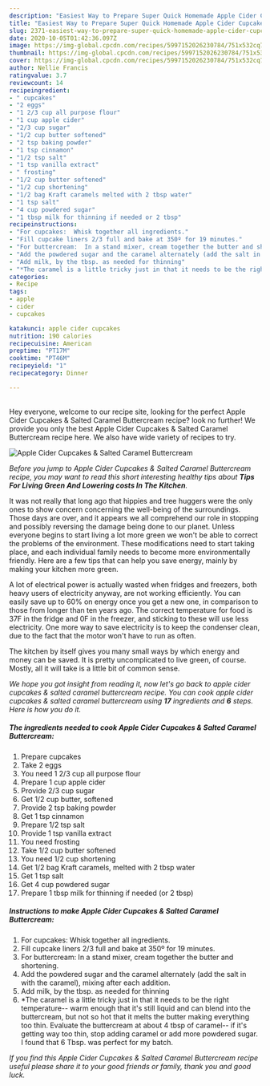 ```yaml
---
description: "Easiest Way to Prepare Super Quick Homemade Apple Cider Cupcakes &amp;amp; Salted Caramel Buttercream"
title: "Easiest Way to Prepare Super Quick Homemade Apple Cider Cupcakes &amp;amp; Salted Caramel Buttercream"
slug: 2371-easiest-way-to-prepare-super-quick-homemade-apple-cider-cupcakes-and-amp-salted-caramel-buttercream
date: 2020-10-05T01:42:36.097Z
image: https://img-global.cpcdn.com/recipes/5997152026230784/751x532cq70/apple-cider-cupcakes-salted-caramel-buttercream-recipe-main-photo.jpg
thumbnail: https://img-global.cpcdn.com/recipes/5997152026230784/751x532cq70/apple-cider-cupcakes-salted-caramel-buttercream-recipe-main-photo.jpg
cover: https://img-global.cpcdn.com/recipes/5997152026230784/751x532cq70/apple-cider-cupcakes-salted-caramel-buttercream-recipe-main-photo.jpg
author: Nellie Francis
ratingvalue: 3.7
reviewcount: 14
recipeingredient:
- " cupcakes"
- "2 eggs"
- "1 2/3 cup all purpose flour"
- "1 cup apple cider"
- "2/3 cup sugar"
- "1/2 cup butter softened"
- "2 tsp baking powder"
- "1 tsp cinnamon"
- "1/2 tsp salt"
- "1 tsp vanilla extract"
- " frosting"
- "1/2 cup butter softened"
- "1/2 cup shortening"
- "1/2 bag Kraft caramels melted with 2 tbsp water"
- "1 tsp salt"
- "4 cup powdered sugar"
- "1 tbsp milk for thinning if needed or 2 tbsp"
recipeinstructions:
- "For cupcakes:  Whisk together all ingredients."
- "Fill cupcake liners 2/3 full and bake at 350º for 19 minutes."
- "For buttercream:  In a stand mixer, cream together the butter and shortening."
- "Add the powdered sugar and the caramel alternately (add the salt in with the caramel), mixing after each addition."
- "Add milk, by the tbsp. as needed for thinning"
- "*The caramel is a little tricky just in that it needs to be the right temperature-- warm enough that it&#39;s still liquid and can blend into the buttercream, but not so hot that it melts the butter making everything too thin. Evaluate the buttercream at about 4 tbsp of caramel-- if it&#39;s getting way too thin, stop adding caramel or add more powdered sugar. I found that 6 Tbsp. was perfect for my batch."
categories:
- Recipe
tags:
- apple
- cider
- cupcakes

katakunci: apple cider cupcakes 
nutrition: 190 calories
recipecuisine: American
preptime: "PT17M"
cooktime: "PT46M"
recipeyield: "1"
recipecategory: Dinner

---
```

<br>
Hey everyone, welcome to our recipe site, looking for the perfect Apple Cider Cupcakes &amp; Salted Caramel Buttercream recipe? look no further! We provide you only the best Apple Cider Cupcakes &amp; Salted Caramel Buttercream recipe here. We also have wide variety of recipes to try.
<br>


![Apple Cider Cupcakes &amp; Salted Caramel Buttercream](https://img-global.cpcdn.com/recipes/5997152026230784/751x532cq70/apple-cider-cupcakes-salted-caramel-buttercream-recipe-main-photo.jpg)

<i>Before you jump to Apple Cider Cupcakes &amp; Salted Caramel Buttercream recipe, you may want to read this short interesting healthy tips about 
<strong>Tips For Living Green And Lowering costs In The Kitchen</strong>.</i>
</br>

It was not really that long ago that hippies and tree huggers were the only ones to show concern concerning the well-being of the surroundings. Those days are over, and it appears we all comprehend our role in stopping and possibly reversing the damage being done to our planet. Unless everyone begins to start living a lot more green we won't be able to correct the problems of the environment. These modifications need to start taking place, and each individual family needs to become more environmentally friendly. Here are a few tips that can help you save energy, mainly by making your kitchen more green.

A lot of electrical power is actually wasted when fridges and freezers, both heavy users of electricity anyway, are not working efficiently. You can easily save up to 60% on energy once you get a new one, in comparison to those from longer than ten years ago. The correct temperature for food is 37F in the fridge and 0F in the freezer, and sticking to these will use less electricity. One more way to save electricity is to keep the condenser clean, due to the fact that the motor won't have to run as often.

The kitchen by itself gives you many small ways by which energy and money can be saved. It is pretty uncomplicated to live green, of course. Mostly, all it will take is a little bit of common sense.


<i>We hope you got insight from reading it, now let's go back to apple cider cupcakes &amp; salted caramel buttercream recipe. You can cook apple cider cupcakes &amp; salted caramel buttercream using <strong>17</strong> ingredients and <strong>6</strong> steps. Here is how you do it.
</i>

##### The ingredients needed to cook Apple Cider Cupcakes &amp; Salted Caramel Buttercream:

1. Prepare  cupcakes
1. Take 2 eggs
1. You need 1 2/3 cup all purpose flour
1. Prepare 1 cup apple cider
1. Provide 2/3 cup sugar
1. Get 1/2 cup butter, softened
1. Provide 2 tsp baking powder
1. Get 1 tsp cinnamon
1. Prepare 1/2 tsp salt
1. Provide 1 tsp vanilla extract
1. You need  frosting
1. Take 1/2 cup butter softened
1. You need 1/2 cup shortening
1. Get 1/2 bag Kraft caramels, melted with 2 tbsp water
1. Get 1 tsp salt
1. Get 4 cup powdered sugar
1. Prepare 1 tbsp milk for thinning if needed (or 2 tbsp)


##### Instructions to make Apple Cider Cupcakes &amp; Salted Caramel Buttercream:

1. For cupcakes:  Whisk together all ingredients.
1. Fill cupcake liners 2/3 full and bake at 350º for 19 minutes.
1. For buttercream:  In a stand mixer, cream together the butter and shortening.
1. Add the powdered sugar and the caramel alternately (add the salt in with the caramel), mixing after each addition.
1. Add milk, by the tbsp. as needed for thinning
1. *The caramel is a little tricky just in that it needs to be the right temperature-- warm enough that it&#39;s still liquid and can blend into the buttercream, but not so hot that it melts the butter making everything too thin. Evaluate the buttercream at about 4 tbsp of caramel-- if it&#39;s getting way too thin, stop adding caramel or add more powdered sugar. I found that 6 Tbsp. was perfect for my batch.


<i>If you find this Apple Cider Cupcakes &amp; Salted Caramel Buttercream recipe useful please share it to your good friends or family, thank you and good luck.</i>
